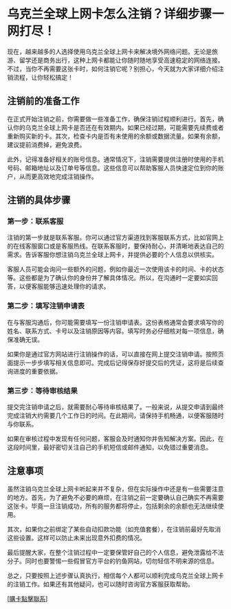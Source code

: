 # 乌克兰全球上网卡怎么注销？详细步骤一网打尽！

现在，越来越多的人选择使用乌克兰全球上网卡来解决境外网络问题。无论是旅游、留学还是商务出行，这种上网卡都能让你随时随地享受高速稳定的网络连接。不过，当你不再需要这张卡时，如何注销它呢？别担心，今天就为大家详细介绍注销流程，让你轻松搞定！

## 注销前的准备工作

在正式开始注销之前，你需要做一些准备工作，确保注销过程顺利进行。首先，确认你的乌克兰全球上网卡是否还在有效期内。如果已经过期，可能需要先续费或者重新购买新的卡。其次，检查卡内是否有未使用的余额或数据流量。如果有余额，建议提前消费掉，避免浪费。

此外，记得准备好相关的账号信息。通常情况下，注销需要提供注册时使用的手机号码、邮箱地址以及订单号等信息。这些信息可以帮助客服人员快速定位到你的账户，从而更高效地完成注销操作。

## 注销的具体步骤

### 第一步：联系客服

注销的第一步就是联系客服。你可以通过官方渠道找到客服联系方式，比如官网上的在线客服窗口或是客服热线。在联系客服时，要保持耐心，并清晰地表达自己的需求。告诉客服你想注销乌克兰全球上网卡，并提供必要的个人信息以供核实。

客服人员可能会询问一些额外的问题，例如你最近一次使用该卡的时间、卡的状态等。这些都是为了确认你的身份并了解具体情况。所以，在沟通时一定要如实回答，以便客服能够迅速处理你的请求。

### 第二步：填写注销申请表

在与客服沟通后，你可能需要填写一份注销申请表。这份表格通常会要求填写你的姓名、联系方式、卡号以及注销原因等内容。填写时务必仔细核对每一项信息，确保准确无误。

如果你是通过官方网站进行注销操作的话，可以直接在网上提交注销申请。按照页面提示一步步填写相关信息即可。完成后记得保存好提交后的凭证，这将是后续查询进度的重要依据。

### 第三步：等待审核结果

提交完注销申请之后，就需要耐心等待审核结果了。一般来说，从提交申请到最终完成注销大约需要几个工作日的时间。在此期间，请保持手机畅通，以便客服随时与你联系。

如果在审核过程中发现有任何问题，客服会及时通知你并告知解决方案。因此，在这段时间里，最好密切关注自己的手机短信或邮件通知，以免错过重要消息。

## 注意事项

虽然注销乌克兰全球上网卡听起来并不复杂，但在实际操作中还是有一些需要注意的地方。首先，为了避免不必要的麻烦，在注销之前一定要确认自己确实不再需要这张卡。毕竟一旦注销成功，所有的服务都将停止，包括剩余的余额也无法继续使用。

其次，如果你之前绑定了某些自动扣款功能（如充值套餐），在注销前最好先取消这些设置。这样可以防止未来出现意外扣费的情况。

最后提醒大家，在整个注销过程中一定要保管好自己的个人信息，避免泄露给不法分子。同时也要警惕一些假冒官方平台的钓鱼网站，切勿轻信不明来源的信息。

总之，只要按照上述步骤认真执行，相信每个人都可以顺利完成乌克兰全球上网卡的注销工作。如果还有其他疑问，也可以随时咨询官方客服获取帮助。

[[購卡點擊聯系](https://t.me/s/esim1088)]